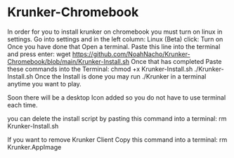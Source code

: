 # Krunker-Chromebook
In order for you to install krunker on chromebook you must turn on linux in settings.
  Go into settings and in the left column: Linux (Beta)
  click: Turn on
Once you have done that Open a terminal.
Paste this line into the terminal and press enter:
wget https://github.com/NoahNacho/Krunker-Chromebook/blob/main/Krunker-Install.sh
Once that has completed Paste these commands into the Terminal:
chmod +x Krunker-Install.sh
./Krunker-Install.sh
Once the Install is done you may run ./Krunker in a terminal anytime you want to play.


Soon there will be a desktop Icon added so you do not have to use terminal each time.


you can delete the install script by pasting this command into a terminal:
rm Krunker-Install.sh


If you want to remove Krunker Client Copy this command into a terminal:
rm Krunker.AppImage
